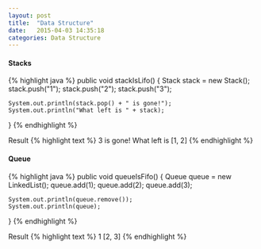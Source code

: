 ```yaml
---
layout: post
title:  "Data Structure"
date:   2015-04-03 14:35:18
categories: Data Structure
---
```


#### Stacks

{% highlight java %}
  public void stackIsLifo() {
    Stack stack = new Stack();
    stack.push("1");
    stack.push("2");
    stack.push("3");

    System.out.println(stack.pop() + " is gone!");
    System.out.println("What left is " + stack);
  }
{% endhighlight %}

Result
{% highlight text %}
3 is gone!
What left is [1, 2]
{% endhighlight %}

#### Queue
{% highlight java %}
  public void queueIsFifo() {
    Queue<Integer> queue = new LinkedList<Integer>();
    queue.add(1);
    queue.add(2);
    queue.add(3);

    System.out.println(queue.remove());
    System.out.println(queue);
  }
{% endhighlight %}

Result
{% highlight text %}
1
[2, 3]
{% endhighlight %}

